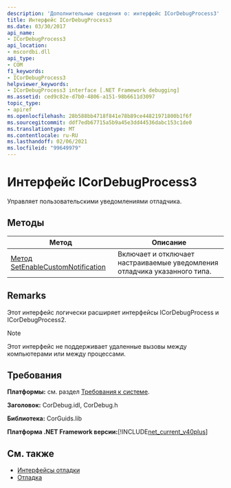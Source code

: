 ```yaml
---
description: 'Дополнительные сведения о: интерфейс ICorDebugProcess3'
title: Интерфейс ICorDebugProcess3
ms.date: 03/30/2017
api_name:
- ICorDebugProcess3
api_location:
- mscordbi.dll
api_type:
- COM
f1_keywords:
- ICorDebugProcess3
helpviewer_keywords:
- ICorDebugProcess3 interface [.NET Framework debugging]
ms.assetid: ced9c82e-d7b0-4806-a151-98b6611d3097
topic_type:
- apiref
ms.openlocfilehash: 28b588bb4718f841e78b89ce44821971800b1f6f
ms.sourcegitcommit: ddf7edb67715a5b9a45e3dd44536dabc153c1de0
ms.translationtype: MT
ms.contentlocale: ru-RU
ms.lasthandoff: 02/06/2021
ms.locfileid: "99649979"
---
```

# <a name="icordebugprocess3-interface"></a>Интерфейс ICorDebugProcess3

Управляет пользовательскими уведомлениями отладчика.  
  
## <a name="methods"></a>Методы  
  
|Метод|Описание|  
|------------|-----------------|  
|[Метод SetEnableCustomNotification](icordebugprocess3-setenablecustomnotification-method.md)|Включает и отключает настраиваемые уведомления отладчика указанного типа.|  
  
## <a name="remarks"></a>Remarks  

 Этот интерфейс логически расширяет интерфейсы ICorDebugProcess и ICorDebugProcess2.  
  
> [!NOTE]
> Этот интерфейс не поддерживает удаленные вызовы между компьютерами или между процессами.  
  
## <a name="requirements"></a>Требования  

 **Платформы:** см. раздел [Требования к системе](../../get-started/system-requirements.md).  
  
 **Заголовок:** CorDebug.idl, CorDebug.h  
  
 **Библиотека:** CorGuids.lib  
  
 **Платформа .NET Framework версии:**[!INCLUDE[net_current_v40plus](../../../../includes/net-current-v40plus-md.md)]  
  
## <a name="see-also"></a>См. также

- [Интерфейсы отладки](debugging-interfaces.md)
- [Отладка](index.md)
